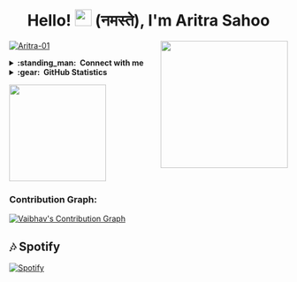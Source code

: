 <h1 align="center">Hello! <img src="https://raw.githubusercontent.com/MartinHeinz/MartinHeinz/master/wave.gif"  width="30px"> (नमस्ते), I'm Aritra Sahoo</h1> <img align='right' src="https://media.giphy.com/media/M9gbBd9nbDrOTu1Mqx/giphy.gif" width="230">
<p align="left"> <a href="https://github.com/Aritra-01"><img src="https://komarev.com/ghpvc/?username=Aritra-01&label=Profile%20views&color=0e75b6&style=flat" alt="Aritra-01" /></a> </p>

<details>
  <summary><b>:standing_man: &nbsp;Connect with me</b></summary>
  <br/>
<p align="left">
    <a href="https://t.me/AritraSpeaketh">
        <img height="35px" src="https://img.icons8.com/fluent/48/000000/telegram-app.png" />
    </a>
    <a href="https://facebook.com/aritrasahoo">
        <img height="35px" src="https://img.icons8.com/fluent/48/000000/facebook-new.png" />
    </a>
    <a href="https://instagram.com/my_name_is_aritra/">
        <img height="35px" src="https://img.icons8.com/fluent/48/000000/instagram-new.png" />
    </a>
    <a href="https://twitter.com/Aritra_Sahoo">
        <img height="35px" src="https://img.icons8.com/fluent/48/000000/twitter.png" />
    </a>
    <a href="mailto:contairockers2020@gmail.com">
        <img height="35px" src="https://img.icons8.com/color/48/000000/gmail-new.png" />
    </a>
    <a href="https://github.com/Aritra-01">
        <img height="35px" src="https://img.icons8.com/ios-filled/50/000000/github.png" />
    </a>
</p>
</details>

<details>
  <summary><b>:gear: &nbsp;GitHub Statistics</b></summary>
  <br/>
  <a href="https://github.com/Aritra-01">
    <p align="left"">
        <img height="150px" src="https://github-readme-streak-stats.herokuapp.com/?user=Aritra-01&theme=ayu-mirage&hide_border=true" />
    </p>
   </a>
</details>

  <a href="https://github.com/Aritra-01">
    <p align="left"">
        <img height="175px" src="https://github-readme-stats.vercel.app/api?username=Aritra-01&count_private=False&show_icons=true&title_color=30F229&icon_color=F2F407&text_color=F9F9F9&bg_color=1F222E&hide_border=true" /> 
    </p>
  </a> 


### Contribution Graph:

[![Vaibhav's Contribution Graph](https://activity-graph.herokuapp.com/graph?username=Aritra-01&bg_color=1F222E&color=F8D866&line=F85D7F&point=FFFFFF&hide_border=true)](https://github.com/Aritra-01)


## 🎶 Spotify
[![Spotify](https://spotnow.vercel.app/api/spotify)](https://open.spotify.com/user/aritra)
